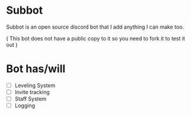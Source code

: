 # Subbot
Subbot is an open source discord bot that I add anything I can make too.

( This bot does not have a public copy to it so you need to fork it to test it out )

# Bot has/will
- [ ] Leveling System
- [ ] Invite tracking
- [ ] Staff System
- [ ] Logging
